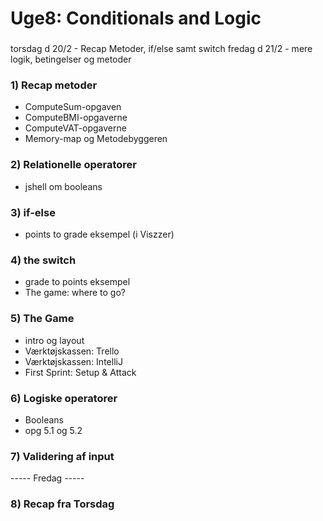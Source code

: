 # Uge8: Conditionals and Logic
### 
torsdag d 20/2 - Recap Metoder, if/else samt switch
fredag d 21/2 - mere logik, betingelser og metoder


### 1) Recap metoder
- ComputeSum-opgaven
- ComputeBMI-opgaverne
- ComputeVAT-opgaverne
- Memory-map og Metodebyggeren

### 2) Relationelle operatorer
- jshell om booleans

### 3) if-else
- points to grade eksempel (i Viszzer)
### 4) the switch
- grade to points eksempel 
- The game: where to go?

### 5) The Game
- intro og layout
- Værktøjskassen: Trello 
- Værktøjskassen: IntelliJ 
- First Sprint: Setup & Attack

### 6) Logiske operatorer
- Booleans
- opg 5.1 og 5.2

### 7) Validering af input

----- Fredag -----

### 8) Recap fra Torsdag

